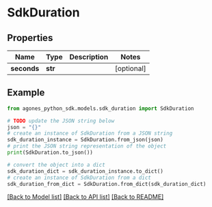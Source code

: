 # SdkDuration


## Properties

Name | Type | Description | Notes
------------ | ------------- | ------------- | -------------
**seconds** | **str** |  | [optional] 

## Example

```python
from agones_python_sdk.models.sdk_duration import SdkDuration

# TODO update the JSON string below
json = "{}"
# create an instance of SdkDuration from a JSON string
sdk_duration_instance = SdkDuration.from_json(json)
# print the JSON string representation of the object
print(SdkDuration.to_json())

# convert the object into a dict
sdk_duration_dict = sdk_duration_instance.to_dict()
# create an instance of SdkDuration from a dict
sdk_duration_from_dict = SdkDuration.from_dict(sdk_duration_dict)
```
[[Back to Model list]](../README.md#documentation-for-models) [[Back to API list]](../README.md#documentation-for-api-endpoints) [[Back to README]](../README.md)


